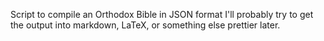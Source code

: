 Script to compile an Orthodox Bible in JSON format
I'll probably try to get the output into markdown, LaTeX, or something else prettier later.
